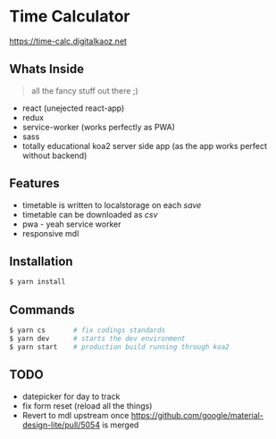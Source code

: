 # Time Calculator

https://time-calc.digitalkaoz.net

## Whats Inside

> all the fancy stuff out there ;)

* react (unejected react-app)
* redux
* service-worker (works perfectly as PWA)
* sass
* totally educational koa2 server side app (as the app works perfect without backend)

## Features

* timetable is written to localstorage on each *save*
* timetable can be downloaded as *csv*
* pwa - yeah service worker
* responsive mdl

## Installation

```bash
$ yarn install
```

## Commands

```bash
$ yarn cs       # fix codings standards
$ yarn dev      # starts the dev environment
$ yarn start    # production build running through koa2
```

## TODO

* datepicker for day to track
* fix form reset (reload all the things)
* Revert to mdl upstream once https://github.com/google/material-design-lite/pull/5054 is merged